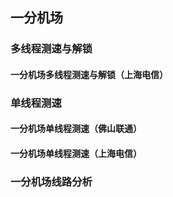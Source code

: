 ## 一分机场

### 多线程测速与解锁



#### 一分机场多线程测速与解锁（上海电信）


### 单线程测速


#### 一分机场单线程测速（佛山联通）

#### 一分机场单线程测速（上海电信）


### 一分机场线路分析
